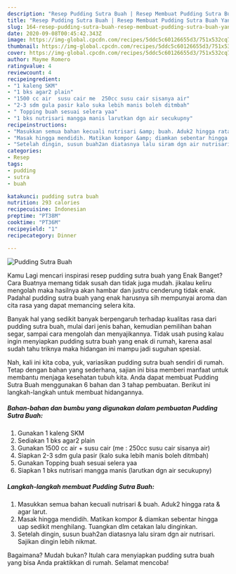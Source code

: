 ```yaml
---
description: "Resep Pudding Sutra Buah | Resep Membuat Pudding Sutra Buah Yang Lezat Sekali"
title: "Resep Pudding Sutra Buah | Resep Membuat Pudding Sutra Buah Yang Lezat Sekali"
slug: 164-resep-pudding-sutra-buah-resep-membuat-pudding-sutra-buah-yang-lezat-sekali
date: 2020-09-08T00:45:42.343Z
image: https://img-global.cpcdn.com/recipes/5ddc5c60126655d3/751x532cq70/pudding-sutra-buah-foto-resep-utama.jpg
thumbnail: https://img-global.cpcdn.com/recipes/5ddc5c60126655d3/751x532cq70/pudding-sutra-buah-foto-resep-utama.jpg
cover: https://img-global.cpcdn.com/recipes/5ddc5c60126655d3/751x532cq70/pudding-sutra-buah-foto-resep-utama.jpg
author: Mayme Romero
ratingvalue: 4
reviewcount: 4
recipeingredient:
- "1 kaleng SKM"
- "1 bks agar2 plain"
- "1500 cc air  susu cair me  250cc susu cair sisanya air"
- "2-3 sdm gula pasir kalo suka lebih manis boleh ditmbah"
- " Topping buah sesuai selera yaa"
- "1 bks nutrisari mangga manis larutkan dgn air secukupny"
recipeinstructions:
- "Masukkan semua bahan kecuali nutrisari &amp; buah. Aduk2 hingga rata &amp; agar larut."
- "Masak hingga mendidih. Matikan kompor &amp; diamkan sebentar hingga uap sedikit menghilang. Tuangkan dlm cetakan lalu dinginkan."
- "Setelah dingin, susun buah2an diatasnya lalu siram dgn air nutrisari. Sajikan dingin lebih nikmat."
categories:
- Resep
tags:
- pudding
- sutra
- buah

katakunci: pudding sutra buah 
nutrition: 293 calories
recipecuisine: Indonesian
preptime: "PT38M"
cooktime: "PT36M"
recipeyield: "1"
recipecategory: Dinner

---
```



![Pudding Sutra Buah](https://img-global.cpcdn.com/recipes/5ddc5c60126655d3/751x532cq70/pudding-sutra-buah-foto-resep-utama.jpg)

Kamu Lagi mencari inspirasi resep pudding sutra buah yang Enak Banget? Cara Buatnya memang tidak susah dan tidak juga mudah. jikalau keliru mengolah maka hasilnya akan hambar dan justru cenderung tidak enak. Padahal pudding sutra buah yang enak harusnya sih mempunyai aroma dan cita rasa yang dapat memancing selera kita.

Banyak hal yang sedikit banyak berpengaruh terhadap kualitas rasa dari pudding sutra buah, mulai dari jenis bahan, kemudian pemilihan bahan segar, sampai cara mengolah dan menyajikannya. Tidak usah pusing kalau ingin menyiapkan pudding sutra buah yang enak di rumah, karena asal sudah tahu triknya maka hidangan ini mampu jadi suguhan spesial.




Nah, kali ini kita coba, yuk, variasikan pudding sutra buah sendiri di rumah. Tetap dengan bahan yang sederhana, sajian ini bisa memberi manfaat untuk membantu menjaga kesehatan tubuh kita. Anda dapat membuat Pudding Sutra Buah menggunakan 6 bahan dan 3 tahap pembuatan. Berikut ini langkah-langkah untuk membuat hidangannya.

<!--inarticleads1-->

##### Bahan-bahan dan bumbu yang digunakan dalam pembuatan Pudding Sutra Buah:

1. Gunakan 1 kaleng SKM
1. Sediakan 1 bks agar2 plain
1. Gunakan 1500 cc air + susu cair (me : 250cc susu cair sisanya air)
1. Siapkan 2-3 sdm gula pasir (kalo suka lebih manis boleh ditmbah)
1. Gunakan  Topping buah sesuai selera yaa
1. Siapkan 1 bks nutrisari mangga manis (larutkan dgn air secukupny)




<!--inarticleads2-->

##### Langkah-langkah membuat Pudding Sutra Buah:

1. Masukkan semua bahan kecuali nutrisari &amp; buah. Aduk2 hingga rata &amp; agar larut.
1. Masak hingga mendidih. Matikan kompor &amp; diamkan sebentar hingga uap sedikit menghilang. Tuangkan dlm cetakan lalu dinginkan.
1. Setelah dingin, susun buah2an diatasnya lalu siram dgn air nutrisari. Sajikan dingin lebih nikmat.




Bagaimana? Mudah bukan? Itulah cara menyiapkan pudding sutra buah yang bisa Anda praktikkan di rumah. Selamat mencoba!
